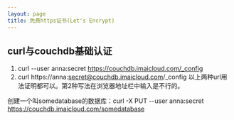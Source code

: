 ```yaml
---
layout: page
title: 免费https证书(Let's Encrypt)
---
```


## curl与couchdb基础认证
1. curl --user anna:secret  https://couchdb.imaicloud.com/_config
2. curl https://anna:secret@couchdb.imaicloud.com/_config
以上两种url用法证明都可以。第2种写法在浏览器地址栏中输入是不行的。

创建一个叫somedatabase的数据库：curl -X PUT --user anna:secret https://couchdb.imaicloud.com/somedatabase
